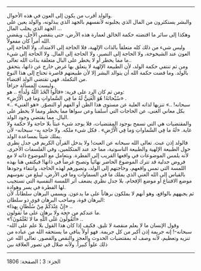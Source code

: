 ------------------------------------------------------------------------

والولد أقرب من يكون إلى العون في هذه الأحوال.  
والبشر يستكثرون من المال الذي يجلبونه لأنفسهم بالجهد الذي يبذلونه،
والولد يعين على الجهد الذي يجلب المال ...  
وهكذا إلى سائر ما اقتضته حكمة الخالق لعمارة هذه الأرض، حتى ينقضي الأجل،
ويقضي الله أمراً كان مفعولاً.  
وليس شيء من ذلك كله متعلقاً بالذات الإلهية، فلا الحاجة إلى الامتداد، ولا
الحاجة إلى العون عند الشيخوخة، ولا الحاجة إلى النصير، ولا الحاجة إلى
المال. ولا الحاجة إلى شيء ما مما يخطر أو لا يخطر على البال متعلقة بذات
الله تعالى..  
ومن ثم تنتفي حكمة الولد، لأن الطبيعة الإلهية لا يتعلق بها غرض خارج عن
ذاتها، يتحقق بالولد. وما قضت حكمة الله أن يتوالد البشر إلا لأن طبيعتهم
قاصرة تحتاج إلى هذا النوع من التكملة. فهي تقتضي الولد اقتضاء.  
وليست المسألة جزافاً.  
ومن ثم كان الرد على فرية: «قالُوا اتَّخَذَ اللَّهُ وَلَداً» .. هو:  
«سُبْحانَهُ! هُوَ الْغَنِيُّ لَهُ ما فِي السَّماواتِ وَما فِي الْأَرْضِ» .  
«سبحانه! ..» تنزيها لذاته العلية عن مستوى هذا الظن أو الفهم أو التصوّر.
«هو الغني» .. بكل معاني الغنى، عن الحاجات التي أسلفنا وعن سواها مما يخطر
ومما لا يخطر على البال. مما يقتضي وجود الولد.  
والمقتضيات هي التي تسمح بوجود المقتضيات، فلا يوجد شيء عبثاً بلا حاجة ولا
حكمة ولا غاية. «لَهُ ما فِي السَّماواتِ وَما فِي الْأَرْضِ» . فكل شيء ملكه. ولا حاجة
به- سبحانه- لأن يملك شيئاً بمساعدة الولد.  
فالولد إذن عبث. تعالى الله سبحانه عن العبث! ولا يدخل القرآن الكريم في
جدل نظري حول الطبيعة الإلهية والطبيعة الناسوتية، مما جد عند المتكلمين،
وفي الفلسفات الأخرى. لأنه يلمس الموضوعات في واقعها القريب إلى الفطرة.
ويتعامل مع الموضوع ذاته لا مع فروض جدلية قد تترك الموضوع الحاضر نهائياً
وتصبح غرضاً في ذاتها! فيكتفي هنا بهذه اللمسة التي تمس واقعهم، وحاجتهم إلى
الولد، وتصورهم لهذه الحاجة، وانتفاء وجودها بالقياس إلى الله الغني الذي
يملك ما في السماوات وما في الأرض، ليبلغ من نفوسهم موضع الاقتناع أو موضع
الإفحام، بلا جدل نظري يضعف أثر اللمسة النفسية التي تستجيب لها الفطرة في
يسر وهوادة.  
ثم يجبههم بالواقع، وهو أنهم لا يملكون برهاناً على ما يدعون. ويسمي البرهان
سلطاناً، لأن البرهان قوة، وصاحب البرهان قوي ذو سلطان:  
«إِنْ عِنْدَكُمْ مِنْ سُلْطانٍ بِهذا» ..  
ما عندكم من حجة ولا برهان على ما تقولون.  
«أَتَقُولُونَ عَلَى اللَّهِ ما لا تَعْلَمُونَ؟» ..  
وقول الإنسان ما لا يعلم منقصة لا تليق. فكيف إذا كان هذا القول بلا علم
على الله- سبحانه-! إنه جريمة إذن أكبر من كل جريمة. فهو أولاً ينافي ما
يستحقه الله من عباده من تنزيه وتعظيم، لأنه وصف له بمقتضيات الحدوث والعجز
والنقص والقصور. تعالى الله عن ذلك علواً كبيراً. ولأنه ضلال في تصور العلاقة
بين

------------------------------------------------------------------------

الجزء: 3 ¦ الصفحة: 1806
